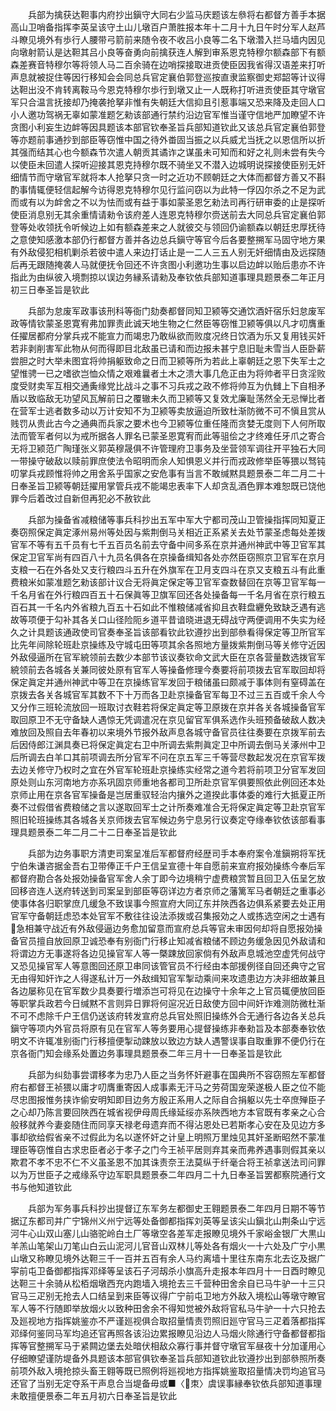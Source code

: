 <!-- { "loadSidebar": true } -->
　　兵部为擒获达靼事内府抄出鎭守大同右少监马庆题该左叅将右都督方善手本据高山卫哨备指挥李英呈该守土山儿墩百户萧胜报本年十二月十九日午时分军人赵芦斗瞭见境外有歩行人腰带弓箭前来随令夜不收吕小良等二名下墩濳入拦马墙内因见向墩射箭认是达靼其吕小良等奋勇向前擒获连人解到审系恩克特穆尔额森部下有额森差赛音特穆尔等将领人马二百余骑在边哨探接取进贡使臣因我省得汉语差来打听声息就被捉住等因行移知会会同总兵官定襄伯郭登巡按直隶监察御史郑韶等计议得达靼出没不肯转离鞍马今恩克特穆尔歩行到墩又止一人既称打听进贡使臣其守墩官军只合温言抚接却乃掩袭抢拏非惟有失朝廷大信抑且引惹事端又恐来降及走回人口小人邀功驾祸无辜如蒙准题乞勑该部通行禁约沿边官军惟当谨守信地严加瞭望不许贪图小利妄生边衅等因具题该本部官钦奉圣旨兵部知道钦此又该总兵官定襄伯郭登等亦题前事通抄到部臣等窃惟中国之待外畨固当振之以兵威尤当抚之以恩信所以折其强而结其心也今额森节次遣人朝贡其谲诈之谋虽未可知而和好之礼则未尝有失今以使臣未回遣人探听迎接其恩克持穆尔既不骑坐又不潜入边城明说探接使臣别无奸细情节而守墩官军就将本人抢拏只贪一时之近功不顾朝廷之大体而都督方善又不斟酌事情辄便轻信起解今访得恩克特穆尔见行监问窃以为此特一俘囚尔杀之不足为武而或有以为衅舍之不以为怯而或有益于事如蒙圣恩乞勑法司再行研审委的止是探听使臣消息别无其余重情请勑令该府差人连恩克特穆尔赍送前去大同总兵官定襄伯郭登等处收领抚令听候边上如有额森差来之人就彼交与领回仍谕额森以朝廷忠厚抚待之意使知感激本部仍行都督方善并各边总兵鎭守等官今后各要整搠军马固守地方果有外敌侵犯相机剿杀若彼中遣人来边打话止是一二人三五人别无奸细情由及远探随后再无跟随掩袭人马就便抚令回还不许贪图小利邀功生事以启边衅以贻后患亦不许指此为由纵彼入境剽掠以误边务縁系请勑及奉钦依兵部知道事理具题景泰二年正月初三日奉圣旨是钦此

　　兵部为怠废军政事该刑科等衙门劾奏都督同知卫颍等交通饮酒奸宿乐妇怠废军政等情钦蒙圣恩寛宥弗加罪责此诚天地生物之仁然臣等窃惟卫颍等俱以凡才叨膺重任擢居都府分掌兵戎不能宣力而竭忠乃敢纵欲而败度况终日饮酒为乐又复用钱买奸若非剥削害军此物从何而得即目北敌虽已请和而边报未甚宁息旧耻未雪当人臣卧薪尝胆之时大举未图宜将帅捐躯致命之日而卫颍等所为若此上辜朝廷之恩下失军士之望惟骋一已之嗜欲岂恤众情之艰难曩者土木之溃大事几危正由为将帅者平日贪淫败度受财卖军互相交通夤缘党比战斗之事不习兵戎之政不修将帅互为仇雠上下自相矛盾以致临敌无功望风瓦解前日之覆辙未久而卫颍等又复效尤廉耻荡然全无忌惮比者在营军士逃者数多动以万计安知不为卫颍等卖放逼迫所致杜渐防微不可不愼且赏从贱罚从贵此古今之通典而兵家之要术也今卫颍等位重任隆而贪婪无度则下人何所取法而管军者何以为戒所据各人罪名已蒙圣恩寛宥而此等驵侩之才终难任牙爪之寄合无将卫颍范广陶瑾张义郭英穆晟俱不许管理府卫事务及坐营领军调往开平独石大同一带操守破敌以赎前罪庶使法令昭明而余人知惧恩义并行而戎政修举臣等猥以驽钝叨掌兵戎顾惟将帅之用舍系乎国家之安危事有当言不敢缄黙具题景泰二年二月二十日奉圣旨卫颍等朝廷擢用掌管兵戎不能竭忠表率下人却贪乱酒色罪本难恕既已饶他罪今后着改过自新但再犯必不赦钦此

　　兵部为操备省减粮储等事兵科抄出五军中军大宁都司茂山卫管操指挥同知夏正奏窃照保定眞定涿州易州等处因与紫荆倒马关相近正系紧关去处节蒙圣虑每处差拨官军不等有五千员有七千五百员名前去守备中间多系在京并通州神武中等卫官军其保定卫官军尚有四百八十九员名俱各在京操备缉知各处亦然臣窃照京卫官军在京月支粮一石在外各处又支行粮四斗五升在外旗军在卫月支四斗在京又支粮五斗有此重费粮米如蒙准题乞勑该部计议合无将眞定保定等卫官军查数替回在京等卫官军每一千名月省在外行粮四百五十石保眞等卫旗军回还各处操备每一千名月省在京行粮五百石其一千名内外省粮九百五十石如此不惟粮储减省抑且衣鞋盘纒免致缺乏遇有逃故等项便于勾补其各关口山径险阨乡道平昔谙晓进退无碍战守两便调用不失实为经久之计具题该通政使司官奏奉圣旨该部看钦此钦遵抄出到部叅看得保定等卫所官军比先年间除轮班赴京操练及守城屯田等项其余各照地方量拨紫荆倒马等关修守近因外敌侵逼所在官军綂领前去数少本部节该议奏钦命文武大臣在京各营量数选拨官军綂领前去各城各关兼同彼处原有官军人等操备修理今奏要将前项拨去官军取回却将保定眞定并通州神武中等卫在京操练官军发回于粮储虽曰颇减于事体则有窒碍盖在京拨去各关各城官军其数不下十万而各卫赴京操备官军每卫不过三五百或千余人今又分作三班轮流放回一班取讨衣鞋若将保定眞定等卫原拨在京并各关各城操备官军取回原卫不无守备缺人遇惊无凭调遣况在京见留官军俱系选作头班预备破敌人数决难放回及照自去年春初以来境外节报外敌声息各城守备官员往往奏要在京拨军前去后因侍郎江渊具奏已将保定眞定右卫中所调去紫荆眞定卫中所调去倒马关涿州中卫后所调去白羊口其前项调去所分官军不问在京五军三千等营尽数起发况在京官军拨去边关修守乃权时之宜在外官军轮班赴京操练实经常之道今若将前项卫分官军发回原处则山东河南地方亦系巩固京师重地各都司卫所赴京官军俱要照依此例回还本处京师止用在京各官军操备是岂居重驭轻治内攘外之道揆此事体委的难行大抵夏正所奏不过假借省费粮储之言以遂取回军士之计所奏难准合无将保定眞定等卫赴京官军照旧轮班操练其各城各关京师拨去官军候边务宁息另行议奏定夺缘奉钦依该部看事理具题景泰二年二月二十二日奉圣旨是钦此

　　兵部为边务事职方清吏司案呈准后军都督府经歴司手本奉府案令准鎭朔将军抚宁伯朱谦咨据金吾右卫带俸正千户王信呈宣德十年自愿前来宣府报効操练今奉后军都督府勘合各处报効操备官军舍人余丁即今边境稍宁虚费粮赏暂且回卫入伍呈乞放回移咨连人送府转送到司案呈到部臣等窃详边方者京师之藩篱军马者朝廷之重事必使事体各归职掌庶几缓急不致误事今照宣府大同辽东并陜西各边俱系紧要去处正用官军守备朝廷虑恐本处官军不敷往往设法添拨或召集报効之人或拣选空闲之士遇有急相兼守战近有外敌侵逼边务愈加留意而宣府总兵等官未审因何却将自愿报効操备官员擅自放回原卫诚恐奉有别衙门行移止知减省粮储不顾边务缓急因见外敌请和将谓边方无事遂将各边见操官军人等一槩踈放回家倘有外敌声息城池空虚凭何战守又恐见操官军人等意图回还原卫串同该管官员不行经由本部援例径自回还典守之官无由得知奸诈之人得遂私计万一外敌缉知官军掣动乘间来攻遗患边方决非细故兼且各边屡称见在官军数少具奏要行増添岂可将见在边操守十余年之上官员辄便放回臣等职掌兵政若今日缄黙不言则异日罪将何逭况近日敌使方回中间奸诈难测防微杜渐不可不虑除千户王信仍送该府转发宣府总兵官处照旧操练外合无通行各边各关总兵鎭守等项内外官员将原有见在官军人等务要用心提督操练非奉勑旨及本部奏奉钦依明文不许辄准别衙门行移擅便掣动踈放以致边方缺人遇警误事自取重罪不便仍行在京各衙门知会缘系处置边务事理具题景泰二年三月十一日奉圣旨是钦此

　　兵部为纠劾事尝谓移孝为忠乃人臣之当务怀奸避事在国典所不容窃照左军都督府右都督王祯猥以庸才叨膺重寄因人成事素无汗马之劳荷国宠荣遂极人臣之位不能尽忠图报惟务挟诈偷安明知即目边务方殷正系用人之际自合捐躯以先士卒庶殚臣子之心却乃陈言要回陜西在城省视伊母周氏缘延绥亦系陜西地方本官既有孝亲之心合般移就养今妻妾随住而同享天禄老母遗弃而不得沾恩处已若斯孝心安在及见边方多事却欲给假省亲不过假此为名以遂怀奸之计皇上明照万里烛见其奸圣断昭然不蒙准理臣等窃惟自古求忠臣者必于孝子之门今王祯平居则弃其亲而弗养遇事则假其亲以欺君不孝不忠不仁不义虽圣恩不加其诛责奈王法莫纵于纤毫合将王祯拿送法司问罪以为万世臣子之戒缘系守边军职具题景泰二年四月二十九日奉圣旨罢都察院通行文书与他知道钦此

　　兵部为军务事兵科抄出提督辽东军务左都御史王翱题景泰二年四月日期不等节据辽东都司并广宁锦州义州宁远等处备御都指挥刘英等呈该尖山鎭北山荆条山宁远河牛心山双山塞儿山骆驼岭白土厂等墩空各差军走报瞭见境外千家峪金银厂大黒山羊羔山笔架山刀笔山白云山泥河儿官音山双林儿等处各有烟火一十六处及广宁小黒山墩又称瞭见境外达靼三千一百并五百有余人马约离墙十里往东南东北去讫及据广寜前屯卫备御都指挥邓绎等呈该石子河刼杀小旗高升走报本年四月十一日酉时瞭见达靼三十余骑从松栢烟墩西充内跑墙入境抢去三千营种田舍余自已马牛驴一十三只官马三疋别无抢去人口结呈到来臣等议得广宁前屯卫地方外敌入境松山等墩守瞭官军人等不行随即举放烟火以致种田舍余不得知觉被外敌将官私马牛驴一十六只抢去及廵视地方指挥姚鉴亦不严谨廵视俱合取招量情责罚照旧廵守官马三疋着落都指挥邓绎何鉴同马军均追还官再照各该沿边累报瞭见沿边人马烟火除通行守备都督都指挥等官整搠军马于紧闗边堡去处暗伏相敌众寡行事并督守墩官军昼夜十分加谨用心仔细瞭望谨防堤备外具题该本部官俱钦奉圣旨兵部知道钦此钦遵抄出到部叅照所奏前项外敌入境抢掠头畜王翱等既已照例将廵视地方指挥姚鉴取招量情决罚均追官马还官了当别无定夺系干声息合当堤备毋或■〈朿〉虞误事縁奉钦依兵部知道事理未敢擅便景泰二年五月初六日奉圣旨是钦此

